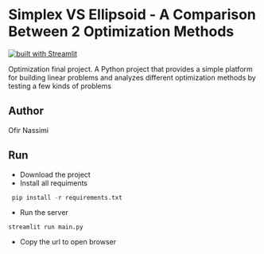 # Simplex VS Ellipsoid - A Comparison Between 2 Optimization Methods
[![built with Streamlit](https://img.shields.io/badge/built%20with%20-Streamlit-brightgreen)](https://www.streamlit.io/)


Optimization final project. A Python project that provides a simple platform for building linear problems and analyzes different optimization methods by testing a few kinds of problems
## Author
Ofir Nassimi

## Run
- Download the project
- Install all requiments
```python
 pip install -r requirements.txt
```
- Run the server
 ```'python
 streamlit run main.py
```
- Copy the url to open browser

